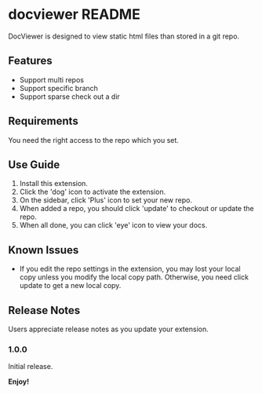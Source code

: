 # docviewer README

DocViewer is designed to view static html files than stored in a git repo.

## Features

* Support multi repos
* Support specific branch 
* Support sparse check out a dir

## Requirements

You need the right access to the repo which you set.


## Use Guide
1. Install this extension.
2. Click the 'dog' icon to activate the extension.
3. On the sidebar, click 'Plus' icon to set your new repo.
4. When added a repo, you should click 'update' to checkout or update the repo.
5. When all done, you can click 'eye' icon to view your docs. 


## Known Issues

* If you edit the repo settings in the extension, you may lost your local copy unless you modify the local copy path. Otherwise, you need click update to get a new local copy.

## Release Notes

Users appreciate release notes as you update your extension.

### 1.0.0

Initial release.







**Enjoy!**
